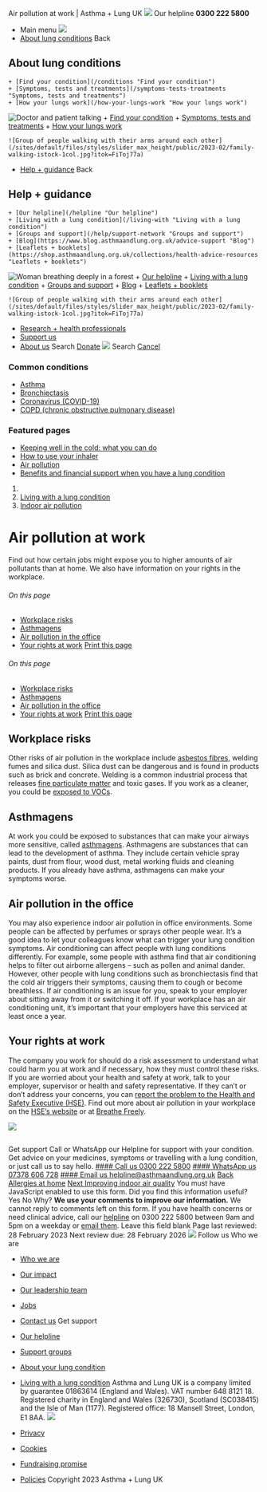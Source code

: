 
Air pollution at work | Asthma + Lung UK
 [![](/themes/custom/asthma-lung-uk/images/aluk-logo.png)](/ "Homepage")
 Our helpline **0300 222 5800**
* Main menu
![](/wingsuit/asthma-lung-uk/images/aluk-logo.png)
* [About lung conditions](#about "About lung conditions")
 Back
 
## About lung conditions
	+ [Find your condition](/conditions "Find your condition")
	+ [Symptoms, tests and treatments](/symptoms-tests-treatments "Symptoms, tests and treatments")
	+ [How your lungs work](/how-your-lungs-work "How your lungs work")
![Doctor and patient talking](/sites/default/files/styles/slider_max_height/public/2023-02/119589.jpg?itok=IfMKqhqJ)
	+ [Find your condition](/conditions)
	+ [Symptoms, tests and treatments](/symptoms-tests-treatments)
	+ [How your lungs work](/how-your-lungs-work)
	
	
	![Group of people walking with their arms around each other](/sites/default/files/styles/slider_max_height/public/2023-02/family-walking-istock-1col.jpg?itok=FiToj77a)
* [Help + guidance](#get-support "Help + guidance")
 Back
 
## Help + guidance
	+ [Our helpline](/helpline "Our helpline")
	+ [Living with a lung condition](/living-with "Living with a lung condition")
	+ [Groups and support](/help/support-network "Groups and support")
	+ [Blog](https://www.blog.asthmaandlung.org.uk/advice-support "Blog")
	+ [Leaflets + booklets](https://shop.asthmaandlung.org.uk/collections/health-advice-resources "Leaflets + booklets")
![Woman breathing deeply in a forest](/sites/default/files/styles/slider_max_height/public/2023-02/A%2BLUK%20Generic73.jpg?itok=IY-jWei3)
	+ [Our helpline](/helpline)
	+ [Living with a lung condition](/living-with)
	+ [Groups and support](/help/support-network)
	+ [Blog](https://www.blog.asthmaandlung.org.uk/advice-support)
	+ [Leaflets + booklets](https://shop.asthmaandlung.org.uk/collections/health-advice-resources "Leaflets and booklets about lung conditions")
	
	
	![Group of people walking with their arms around each other](/sites/default/files/styles/slider_max_height/public/2023-02/family-walking-istock-1col.jpg?itok=FiToj77a)
* [Research + health professionals](/research-health-professionals "Research + health professionals")
* [Support us](/support-us "Support us")
* [About us](/about-us "About us")
Search
[Donate](https://action.asthmaandlung.org.uk/page/99720/donate/1?ea_tracking_id=General_WebsiteALUK_Header_Regular "Donate") 
 [![](/themes/custom/asthma-lung-uk/images/aluk-logo.png)](/ "Homepage")
Search
[Cancel](#)
### Common conditions
* [Asthma](/conditions/asthma)
* [Bronchiectasis](/conditions/bronchiectasis)
* [Coronavirus (COVID-19)](/conditions/coronavirus)
* [COPD (chronic obstructive pulmonary disease)](/conditions/copd-chronic-obstructive-pulmonary-disease)
### Featured pages
* [Keeping well in the cold: what you can do](/living-with/cold-weather)
* [How to use your inhaler](/living-with/inhaler-videos)
* [Air pollution](/living-with/air-pollution)
* [Benefits and financial support when you have a lung condition](/living-with/benefits)
1. 
3. [Living with a lung condition](/living-with)
5. [Indoor air pollution](/living-with/indoor-air-pollution)
# Air pollution at work
Find out how certain jobs might expose you to higher amounts of air pollutants than at home. We also have information on your rights in the workplace.
###### On this page
* [Workplace risks](#workplace-risks)
* [Asthmagens](#asthmagens)
* [Air pollution in the office](#air-pollution-in-the-office)
* [Your rights at work](#your-rights-at-work)
[Print this page](javascript:window.print();) 
###### On this page
* [Workplace risks](#workplace-risks)
* [Asthmagens](#asthmagens)
* [Air pollution in the office](#air-pollution-in-the-office)
* [Your rights at work](#your-rights-at-work)
[Print this page](javascript:window.print();) 
## Workplace risks
Other risks of air pollution in the workplace include [asbestos fibres](https://www.blf.org.uk/support-for-you/asbestos-related-conditions/what-is-asbestos), welding fumes and silica dust. Silica dust can be dangerous and is found in products such as brick and concrete. Welding is a common industrial process that releases [fine particulate matter](https://www.blf.org.uk/support-for-you/air-pollution/types) and toxic gases.
If you work as a cleaner, you could be [exposed to VOCs](https://www.blf.org.uk/support-for-you/indoor-air-pollution/causes-and-effects).
## Asthmagens
At work you could be exposed to substances that can make your airways more sensitive, called [asthmagens](https://www.asthma.org.uk/advice/understanding-asthma/types/occupational-asthma/). Asthmagens are substances that can lead to the development of asthma. They include certain vehicle spray paints, dust from flour, wood dust, metal working fluids and cleaning products. If you already have asthma, asthmagens can make your symptoms worse.
## Air pollution in the office
You may also experience indoor air pollution in office environments. Some people can be affected by perfumes or sprays other people wear. It’s a good idea to let your colleagues know what can trigger your lung condition symptoms.
Air conditioning can affect people with lung conditions differently. For example, some people with asthma find that air conditioning helps to filter out airborne allergens – such as pollen and animal dander.
However, other people with lung conditions such as bronchiectasis find that the cold air triggers their symptoms, causing them to cough or become breathless.
If air conditioning is an issue for you, speak to your employer about sitting away from it or switching it off. If your workplace has an air conditioning unit, it’s important that your employers have this serviced at least once a year.
## Your rights at work
The company you work for should do a risk assessment to understand what could harm you at work and if necessary, how they must control these risks.
If you are worried about your health and safety at work, talk to your employer, supervisor or health and safety representative. If they can’t or don’t address your concerns, you can [report the problem to the Health and Safety Executive (HSE)](https://www.hse.gov.uk/contact/concerns.htm).
Find out more about air pollution in your workplace on the [HSE’s website](http://www.hse.gov.uk/lung-disease/) or at [Breathe Freely](http://www.breathefreely.org.uk/). 
 
![](/themes/custom/asthma-lung-uk/images/slash-forward.png)
## 
 Get support
Call or WhatsApp our Helpline for support with your condition. Get advice on your medicines, symptoms or travelling with a lung condition, or just call us to say hello.
[#### Call us
 0300 222 5800](tel:+443002225800)
[#### WhatsApp us
 07378 606 728](https://wa.me/447378606728)
[#### Email us
 helpline@asthmaandlung.org.uk](mailto:helpline@asthmaandlung.org.uk)
[Back
Allergies at home](/living-with/indoor-air-pollution/allergies)
[Next
Improving indoor air quality](/living-with/indoor-air-pollution/improving)
You must have JavaScript enabled to use this form.
Did you find this information useful?
Yes
No
Why?
**We use your comments to improve our information.** We cannot reply to comments left on this form. If you have health concerns or need clinical advice, call our [helpline](/helpline) on 0300 222 5800 between 9am and 5pm on a weekday or [email them](/helpline).
Leave this field blank
Page last reviewed: 
28 February 2023
Next review due: 
28 February 2026
 [![](/sites/default/files/2023-01/footer-logo%20%281%29.png)](/ "Homepage")
Follow us
 Who we are
 
* [Who we are](/about-us/who-we-are)
* [Our impact](/about-us/our-impact)
* [Our leadership team](/about-us/our-leadership-team)
* [Jobs](/work-us)
* [Contact us](/about-us/contact-us)
 Get support
 
* [Our helpline](/helpline)
* [Support groups](/help/support-network)
* [About your lung condition](/conditions)
* [Living with a lung condition](/living-with)
Asthma and Lung UK is a company limited by guarantee 01863614 (England and Wales). VAT number 648 8121 18.
Registered charity in England and Wales (326730), Scotland (SC038415) and the Isle of Man (1177). Registered office: 18 Mansell Street, London, E1 8AA.
[![](/sites/default/files/2023-01/reg-logo%20%281%29.png)](https://www.fundraisingregulator.org.uk)
![]()
![]()
* [Privacy](/privacy-policy)
* [Cookies](/cookies-how-we-use-them)
* [Fundraising promise](/fundraising-promise)
* [Policies](/about-us/policies)
 Copyright 2023 Asthma + Lung UK
 
